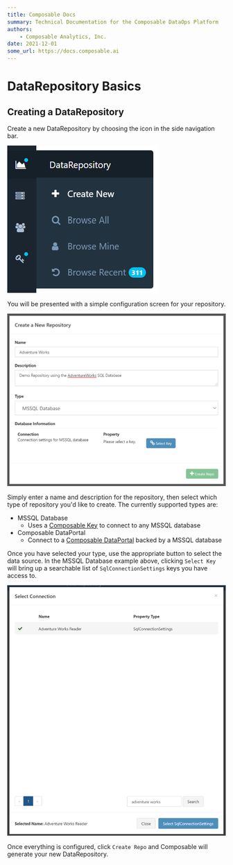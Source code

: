 ```yaml
---
title: Composable Docs
summary: Technical Documentation for the Composable DataOps Platform
authors:
    - Composable Analytics, Inc.
date: 2021-12-01
some_url: https://docs.composable.ai
---
```


# DataRepository Basics

## Creating a DataRepository

Create a new DataRepository by choosing the icon in the side navigation bar.

![Composable DataRepository menu](img/Sidebar.png)

You will be presented with a simple configuration screen for your repository.

![!New DataRepository Screen](img/New_Repo_SQL.png)

Simply enter a name and description for the repository, then select which type of repository you'd like to create. The currently supported types are:

- MSSQL Database
    - Uses a [Composable Key](../Keys/01.Overview.md) to connect to any MSSQL database
- Composable DataPortal
    - Connect to a [Composable DataPortal](../DataPortals/01.Overview.md) backed by a MSSQL database

Once you have selected your type, use the appropriate button to select the data source. In the MSSQL Database example above, clicking `Select Key` will bring up a searchable list of `SqlConnectionSettings` keys you have access to. 

![!Select SQL Key](img/Select_SQL_key.png)

Once everything is configured, click `Create Repo` and Composable will generate your new DataRepository.
